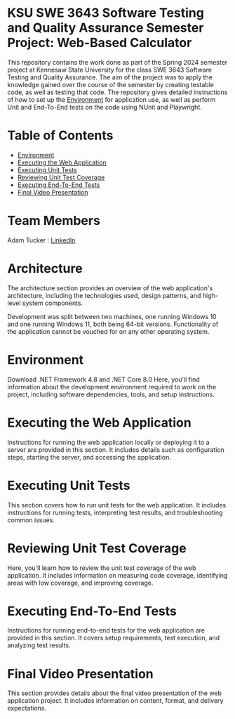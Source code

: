 # KSU SWE 3643 Software Testing and Quality Assurance Semester Project: Web-Based Calculator

This repository contains the work done as part of the Spring 2024 semester project at Kennesaw State University for the class SWE 3643 Software Testing and Quality Assurance. The aim of the project was to apply the knowledge gained over the course of the semester by creating testable code, as well as testing that code. The repository gives detailed instructions of how to set up the [Environment](#environment) for application use, as well as perform Unit and End-To-End tests on the code using NUnit and Playwright.

# Table of Contents

- [Environment](#environment)
- [Executing the Web Application](#executing-the-web-application)
- [Executing Unit Tests](#executing-unit-tests)
- [Reviewing Unit Test Coverage](#reviewing-unit-test-coverage)
- [Executing End-To-End Tests](#executing-end-to-end-tests)
- [Final Video Presentation](#final-video-presentation)

# Team Members

Adam Tucker : [LinkedIn](https://www.linkedin.com/in/atucker84/)

# Architecture

The architecture section provides an overview of the web application's architecture, including the technologies used, design patterns, and high-level system components.

Development was split between two machines, one running Windows 10 and one running Windows 11, both being 64-bit versions. Functionality of the application cannot be vouched for on any other operating system.

# Environment
Download .NET Framework 4.8 and .NET Core 8.0
Here, you'll find information about the development environment required to work on the project, including software dependencies, tools, and setup instructions.

# Executing the Web Application

Instructions for running the web application locally or deploying it to a server are provided in this section. It includes details such as configuration steps, starting the server, and accessing the application.

# Executing Unit Tests

This section covers how to run unit tests for the web application. It includes instructions for running tests, interpreting test results, and troubleshooting common issues.

# Reviewing Unit Test Coverage

Here, you'll learn how to review the unit test coverage of the web application. It includes information on measuring code coverage, identifying areas with low coverage, and improving coverage.

# Executing End-To-End Tests

Instructions for running end-to-end tests for the web application are provided in this section. It covers setup requirements, test execution, and analyzing test results.

# Final Video Presentation

This section provides details about the final video presentation of the web application project. It includes information on content, format, and delivery expectations.


